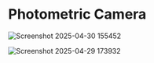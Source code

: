 # Photometric Camera

![Screenshot 2025-04-30 155452](https://github.com/user-attachments/assets/2dfcb492-40ff-44ae-936c-40edcbff4141)

![Screenshot 2025-04-29 173932](https://github.com/user-attachments/assets/d587bdec-87fe-4a80-9508-376077814178)
